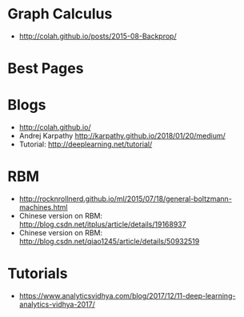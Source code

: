 # Graph Calculus
* http://colah.github.io/posts/2015-08-Backprop/

# Best Pages

# Blogs
* http://colah.github.io/
* Andrej Karpathy http://karpathy.github.io/2018/01/20/medium/
* Tutorial: http://deeplearning.net/tutorial/

# RBM
* http://rocknrollnerd.github.io/ml/2015/07/18/general-boltzmann-machines.html
* Chinese version on RBM: http://blog.csdn.net/itplus/article/details/19168937
* Chinese version on RBM: http://blog.csdn.net/qiao1245/article/details/50932519

# Tutorials
* https://www.analyticsvidhya.com/blog/2017/12/11-deep-learning-analytics-vidhya-2017/
